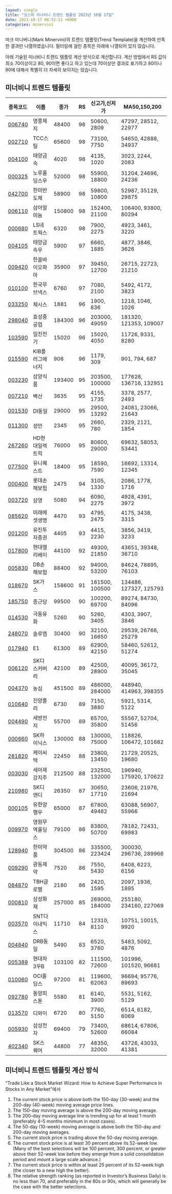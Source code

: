 ```yaml
---
layout: single
title: "코스피 미너비니 트렌드 템플릿 2023년 10월 17일"
date: 2023-10-17 06:52:11 +0900
categories: minervini
---
```

마크 미니버니(Mark Minervini)의 트렌드 템플릿(Trend Template)을 계산하여 만족한 결과만 나열하였습니다. 필터링에 걸린 종목은 아래에 나열되어 있지 않습니다.

아래 기술된 미너비니 트렌드 템플릿 계산 방식으로 계산합니다. 계산 방법에서 RS 값이 최소 70이상이고 80, 90이면 좋다고 하고 있는데 70이상만 결과로 표기하고 80이나 90에 대해서 특별히 더 자세히 보이지는 않습니다.

## 미너비니 트렌드 템플릿

|종목코드|이름|종가|RS|신고가,신저가|MA50,150,200|
|------|---|---|--|---------|------------|
|[006740](https://finance.daum.net/quotes/A006740)|영풍제지|48400|98|50600, 2809|47297, 28512, 22977|
|[002710](https://finance.daum.net/quotes/A002710)|TCC스틸|65600|98|73100, 7750|54650, 42888, 34937|
|[004100](https://finance.daum.net/quotes/A004100)|태양금속|4020|98|4135, 1020|3023, 2244, 2083|
|[000325](https://finance.daum.net/quotes/A000325)|노루홀딩스우|52000|98|55900, 18800|31204, 24696, 24236|
|[042700](https://finance.daum.net/quotes/A042700)|한미반도체|58900|98|59800, 10800|52987, 35129, 29875|
|[006110](https://finance.daum.net/quotes/A006110)|삼아알미늄|150800|98|152400, 21100|106400, 93800, 80294|
|[000680](https://finance.daum.net/quotes/A000680)|LS네트웍스|6320|98|7900, 2275|4923, 3461, 3220|
|[004105](https://finance.daum.net/quotes/A004105)|태양금속우|5900|97|6660, 1885|4877, 3846, 3626|
|[009420](https://finance.daum.net/quotes/A009420)|한올바이오파마|35900|97|39450, 12700|26715, 22723, 21210|
|[010100](https://finance.daum.net/quotes/A010100)|한국무브넥스|6760|97|7080, 2100|5492, 4172, 3823|
|[033250](https://finance.daum.net/quotes/A033250)|체시스|1881|96|1900, 836|1218, 1046, 1026|
|[298040](https://finance.daum.net/quotes/A298040)|효성중공업|184300|96|203000, 49050|181320, 121353, 109007|
|[103590](https://finance.daum.net/quotes/A103590)|일진전기|15020|96|15020, 4050|11726, 9331, 8280|
|[015590](https://finance.daum.net/quotes/A015590)|KIB플러그에너지|906|96|1179, 309|901, 794, 687|
|[003230](https://finance.daum.net/quotes/A003230)|삼양식품|193400|95|203500, 100000|177628, 136716, 132951|
|[007210](https://finance.daum.net/quotes/A007210)|벽산|3635|95|4155, 1735|3378, 2577, 2493|
|[001530](https://finance.daum.net/quotes/A001530)|DI동일|29000|95|29500, 13292|24081, 23066, 21643|
|[011300](https://finance.daum.net/quotes/A011300)|성안|2345|95|2660, 780|2329, 2121, 1854|
|[267260](https://finance.daum.net/quotes/A267260)|HD현대일렉트릭|76000|95|80600, 29000|69632, 58053, 53441|
|[077500](https://finance.daum.net/quotes/A077500)|유니퀘스트|18400|95|18590, 7590|16692, 13314, 12345|
|[000400](https://finance.daum.net/quotes/A000400)|롯데손해보험|2475|94|3105, 1330|2086, 1778, 1716|
|[003720](https://finance.daum.net/quotes/A003720)|삼영|5080|94|6090, 2275|4928, 4391, 3972|
|[085620](https://finance.daum.net/quotes/A085620)|미래에셋생명|4470|93|4795, 2475|4175, 3438, 3315|
|[001200](https://finance.daum.net/quotes/A001200)|유진투자증권|4405|93|4415, 2230|3856, 3419, 3233|
|[017800](https://finance.daum.net/quotes/A017800)|현대엘리베이|44100|92|49300, 21850|43651, 39348, 36710|
|[005830](https://finance.daum.net/quotes/A005830)|DB손해보험|88400|92|94000, 53200|84624, 78895, 76103|
|[018670](https://finance.daum.net/quotes/A018670)|SK가스|158600|91|161500, 100500|134486, 127327, 125793|
|[185750](https://finance.daum.net/quotes/A185750)|종근당|99500|90|100200, 69700|89274, 84730, 84096|
|[014530](https://finance.daum.net/quotes/A014530)|극동유화|5260|90|5260, 3405|4303, 3907, 3846|
|[248070](https://finance.daum.net/quotes/A248070)|솔루엠|30400|90|32100, 16650|29539, 26766, 25279|
|[017940](https://finance.daum.net/quotes/A017940)|E1|61300|89|62900, 42150|58460, 52612, 51274|
|[006120](https://finance.daum.net/quotes/A006120)|SK디스커버리|42100|89|42500, 28900|40095, 36172, 35045|
|[004370](https://finance.daum.net/quotes/A004370)|농심|451500|89|486000, 284000|448940, 414963, 398355|
|[010640](https://finance.daum.net/quotes/A010640)|진양폴리|6730|89|7150, 3880|5921, 5314, 5122|
|[004490](https://finance.daum.net/quotes/A004490)|세방전지|55700|89|65700, 35800|55567, 52704, 51456|
|[000660](https://finance.daum.net/quotes/A000660)|SK하이닉스|130000|88|130000, 75000|118826, 106472, 101682|
|[281820](https://finance.daum.net/quotes/A281820)|케이씨텍|22450|88|23800, 13450|21729, 20525, 19680|
|[003030](https://finance.daum.net/quotes/A003030)|세아제강지주|212500|88|232500, 132000|196940, 175920, 170622|
|[210980](https://finance.daum.net/quotes/A210980)|SK디앤디|26350|87|30650, 17710|23606, 21976, 21694|
|[000105](https://finance.daum.net/quotes/A000105)|유한양행우|65000|87|67800, 49482|63088, 56907, 55966|
|[009970](https://finance.daum.net/quotes/A009970)|영원무역홀딩스|79100|86|83800, 50700|78182, 72431, 69983|
|[128940](https://finance.daum.net/quotes/A128940)|한미약품|304500|86|335500, 223424|300030, 296736, 289966|
|[009290](https://finance.daum.net/quotes/A009290)|광동제약|7520|86|7550, 5430|6408, 6223, 6156|
|[084870](https://finance.daum.net/quotes/A084870)|TBH글로벌|2180|86|2420, 1595|2097, 1936, 1895|
|[000810](https://finance.daum.net/quotes/A000810)|삼성화재|257000|85|269000, 184000|255180, 234160, 227069|
|[003570](https://finance.daum.net/quotes/A003570)|SNT다이내믹스|11710|84|12310, 8110|10751, 10015, 9920|
|[004840](https://finance.daum.net/quotes/A004840)|DRB동일|5490|83|6520, 3760|5483, 5092, 4876|
|[005389](https://finance.daum.net/quotes/A005389)|현대차3우B|103100|82|111500, 72600|101996, 101520, 96681|
|[010060](https://finance.daum.net/quotes/A010060)|OCI홀딩스|97200|81|119600, 62063|96694, 95776, 89693|
|[092780](https://finance.daum.net/quotes/A092780)|동양피스톤|5580|81|6140, 3900|5531, 5162, 5129|
|[013570](https://finance.daum.net/quotes/A013570)|디와이|6720|80|7760, 5150|6514, 6182, 6069|
|[005930](https://finance.daum.net/quotes/A005930)|삼성전자|69400|79|73400, 52600|68614, 67806, 66084|
|[402340](https://finance.daum.net/quotes/A402340)|SK스퀘어|44800|77|48350, 32000|43726, 43033, 41381|

## 미너비니 트렌드 템플릿 계산 방식

"Trade Like a Stock Market Wizard: How to Achieve Super Performance in Stocks in Any Market"에서

 1. The current stock price is above both the 150-day (30-week) and the 200-day (40-week) moving average price lines.
 1. The 150-day moving average is above the 200-day moving average.
 1. The 200-day moving average line is trending up for at least 1 month (preferably 4–5 months minimum in most cases).
 1. The 50-day (10-week) moving average is above both the 150-day and 200-day moving averages.
 1. The current stock price is trading above the 50-day moving average.
 1. The current stock price is at least 30 percent above its 52-week low. (Many of the best selections will be 100 percent, 300 percent, or greater above their 52-week low before they emerge from a solid consolidation period and mount a large scale advance.)
 1. The current stock price is within at least 25 percent of its 52-week high (the closer to a new high the better).
 1. The relative strength ranking (as reported in Investor’s Business Daily) is no less than 70, and preferably in the 80s or 90s, which will generally be the case with the better selections.
